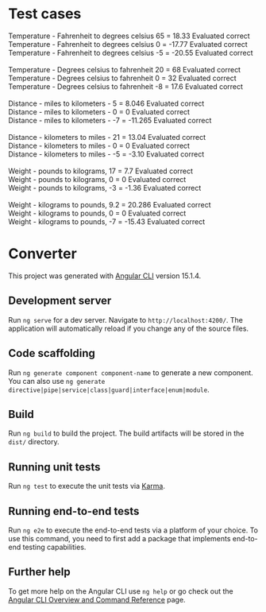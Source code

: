 # Test cases

Temperature - Fahrenheit to degrees celsius 65 = 18.33 Evaluated correct<br />
Temperature - Fahrenheit to degrees celsius 0 = -17.77 Evaluated correct<br />
Temperature - Fahrenheit to degrees celsius -5 = -20.55 Evaluated correct<br />
<br />
Temperature - Degrees celsius to fahrenheit 20 = 68 Evaluated correct<br />
Temperature - Degrees celsius to fahrenheit 0 = 32 Evaluated correct<br />
Temperature - Degrees celsius to fahrenheit -8 = 17.6 Evaluated correct<br />
<br />
Distance - miles to kilometers - 5 = 8.046 Evaluated correct<br />
Distance - miles to kilometers - 0 = 0 Evaluated correct<br />
Distance - miles to kilometers - -7 = -11.265 Evaluated correct<br />
<br />
Distance - kilometers to miles - 21 = 13.04 Evaluated correct<br />
Distance - kilometers to miles - 0 = 0 Evaluated correct<br />
Distance - kilometers to miles - -5 = -3.10 Evaluated correct<br />
<br />
Weight - pounds to kilograms, 17 = 7.7 Evaluated correct<br />
Weight - pounds to kilograms, 0 = 0 Evaluated correct<br />
Weight - pounds to kilograms, -3 = -1.36 Evaluated correct<br />
<br />
Weight - kilograms to pounds, 9.2 = 20.286 Evaluated correct<br />
Weight - kilograms to pounds, 0 = 0 Evaluated correct<br />
Weight - kilograms to pounds, -7 = -15.43 Evaluated correct<br />


# Converter

This project was generated with [Angular CLI](https://github.com/angular/angular-cli) version 15.1.4.

## Development server

Run `ng serve` for a dev server. Navigate to `http://localhost:4200/`. The application will automatically reload if you change any of the source files.

## Code scaffolding

Run `ng generate component component-name` to generate a new component. You can also use `ng generate directive|pipe|service|class|guard|interface|enum|module`.

## Build

Run `ng build` to build the project. The build artifacts will be stored in the `dist/` directory.

## Running unit tests

Run `ng test` to execute the unit tests via [Karma](https://karma-runner.github.io).

## Running end-to-end tests

Run `ng e2e` to execute the end-to-end tests via a platform of your choice. To use this command, you need to first add a package that implements end-to-end testing capabilities.

## Further help

To get more help on the Angular CLI use `ng help` or go check out the [Angular CLI Overview and Command Reference](https://angular.io/cli) page.
